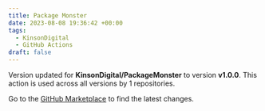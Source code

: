 ```yaml
---
title: Package Monster
date: 2023-08-08 19:36:42 +00:00
tags:
  - KinsonDigital
  - GitHub Actions
draft: false
---
```



Version updated for **KinsonDigital/PackageMonster** to version **v1.0.0**.
This action is used across all versions by 1 repositories.

Go to the [GitHub Marketplace](https://github.com/marketplace/actions/package-monster) to find the latest changes.

